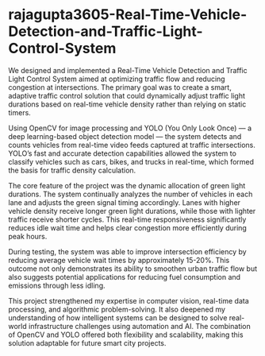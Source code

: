 # rajagupta3605-Real-Time-Vehicle-Detection-and-Traffic-Light-Control-System
We designed and implemented a Real-Time Vehicle Detection and Traffic Light Control System aimed at optimizing traffic flow and reducing congestion at intersections. The primary goal was to create a smart, adaptive traffic control solution that could dynamically adjust traffic light durations based on real-time vehicle density rather than relying on static timers.

Using OpenCV for image processing and YOLO (You Only Look Once) — a deep learning-based object detection model — the system detects and counts vehicles from real-time video feeds captured at traffic intersections. YOLO’s fast and accurate detection capabilities allowed the system to classify vehicles such as cars, bikes, and trucks in real-time, which formed the basis for traffic density calculation.

The core feature of the project was the dynamic allocation of green light durations. The system continually analyzes the number of vehicles in each lane and adjusts the green signal timing accordingly. Lanes with higher vehicle density receive longer green light durations, while those with lighter traffic receive shorter cycles. This real-time responsiveness significantly reduces idle wait time and helps clear congestion more efficiently during peak hours.

During testing, the system was able to improve intersection efficiency by reducing average vehicle wait times by approximately 15-20%. This outcome not only demonstrates its ability to smoothen urban traffic flow but also suggests potential applications for reducing fuel consumption and emissions through less idling.

This project strengthened my expertise in computer vision, real-time data processing, and algorithmic problem-solving. It also deepened my understanding of how intelligent systems can be designed to solve real-world infrastructure challenges using automation and AI. The combination of OpenCV and YOLO offered both flexibility and scalability, making this solution adaptable for future smart city projects.
